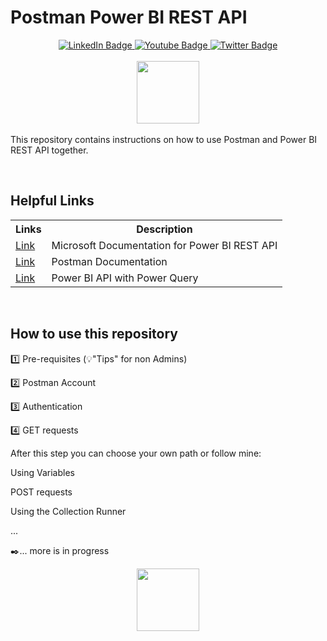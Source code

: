 # Postman Power BI REST API
<div id="badges"  align="center">
  <a href="https://www.linkedin.com/in/k-borchert/">
    <img src="https://img.shields.io/badge/LinkedIn-blue?style=for-the-badge&logo=linkedin&logoColor=white" alt="LinkedIn Badge"/>
  </a>
  <a href="https://www.youtube.com/channel/UC6nEaIKn3ffJG6otCqNSMlA">
    <img src="https://img.shields.io/badge/YouTube-red?style=for-the-badge&logo=youtube&logoColor=white" alt="Youtube Badge"/>
  </a>
  <a href="https://twitter.com/Mirrortears">
    <img src="https://img.shields.io/badge/Twitter-blue?style=for-the-badge&logo=twitter&logoColor=white" alt="Twitter Badge"/>
  </a>
    </a></div>
    <br>
<div id="header" align="center">
  <img src="https://media.giphy.com/media/5vlqsvkApaFjtvL6CZ/giphy.gif" width="100"/>
</div>
<br>
This repository contains instructions on how to use Postman and Power BI REST API together.<p>
<br>

## Helpful Links

<table>
<tr>
<th>Links</th>
<th>Description</th>
</tr>
<tr>
<td><a href="https://docs.microsoft.com/en-us/rest/api/power-bi/?WT.mc_id=AZ-MVP-5003494">Link</a></td>
<td>Microsoft Documentation for Power BI REST API</td>
</tr>

<tr>
<td><a href="https://learning.postman.com/docs/getting-started/introduction/">Link</a></td>
<td>Postman Documentation</td>
</tr>

<tr>
<td><a href="https://github.com/tirnovar/Power_BI_REST_API_PQ">Link</a></td>
<td>Power BI API with Power Query</td>
</tr>

</table>
<br>

## How to use this repository

1️⃣ Pre-requisites (💡"Tips" for non Admins)<p>
2️⃣ Postman Account<p>
3️⃣ Authentication <p>
4️⃣ GET requests <p>
After this step you can choose your own path or follow mine:<p>
Using Variables <p>
POST requests <p>
Using the Collection Runner<p>
...

✒️... more is in progress
<br>
<div id="header" align="center">
  <img src="https://user-images.githubusercontent.com/63601923/182033856-8a1dbc2c-f137-4fb0-9248-b50f1e26f021.png" width="100"/>
</div>
<br>




